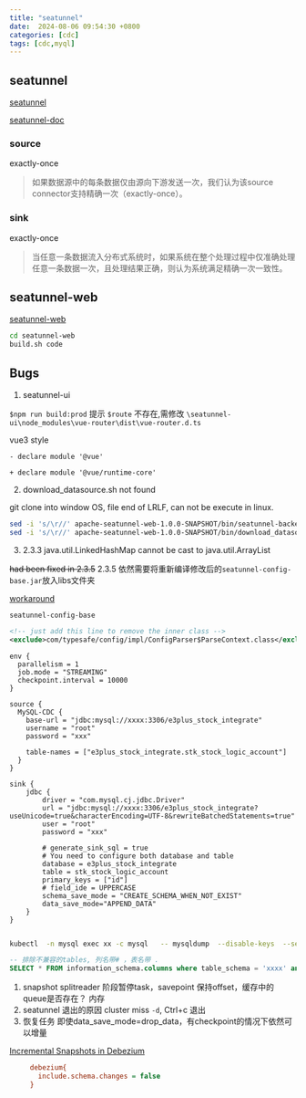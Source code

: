 ```yaml
---
title: "seatunnel"
date:  2024-08-06 09:54:30 +0800
categories: [cdc]
tags: [cdc,myql]
---
```


## seatunnel

[seatunnel](https://github.com/apache/seatunnel)

[seatunnel-doc](https://seatunnel.apache.org/docs/2.3.6/about)

### source
exactly-once
> 如果数据源中的每条数据仅由源向下游发送一次，我们认为该source connector支持精确一次（exactly-once）。

### sink

exactly-once
> 当任意一条数据流入分布式系统时，如果系统在整个处理过程中仅准确处理任意一条数据一次，且处理结果正确，则认为系统满足精确一次一致性。

## seatunnel-web

[seatunnel-web](https://github.com/apache/seatunnel-web)

```sh
cd seatunnel-web
build.sh code
```

## Bugs
1. seatunnel-ui

`$npm run build:prod` 提示 `$route` 不存在,需修改 `\seatunnel-ui\node_modules\vue-router\dist\vue-router.d.ts`

vue3 style
```
- declare module '@vue'

+ declare module '@vue/runtime-core'
```

2. download_datasource.sh not found

git clone into window OS, file end of LRLF,  can not be execute in linux.

```sh
sed -i 's/\r//' apache-seatunnel-web-1.0.0-SNAPSHOT/bin/seatunnel-backend-daemon.sh
sed -i 's/\r//' apache-seatunnel-web-1.0.0-SNAPSHOT/bin/download_datasource.sh
```

3. 2.3.3 java.util.LinkedHashMap cannot be cast to java.util.ArrayList

~~had been fixed in 2.3.5~~ 2.3.5 依然需要将重新编译修改后的`seatunnel-config-base.jar`放入libs文件夹

[workaround](https://github.com/apache/seatunnel/issues/5700)


`seatunnel-config-base`

```xml
<!-- just add this line to remove the inner class -->
<exclude>com/typesafe/config/impl/ConfigParser$ParseContext.class</exclude>
```


```config
env {
  parallelism = 1
  job.mode = "STREAMING"
  checkpoint.interval = 10000
}

source {
  MySQL-CDC {
    base-url = "jdbc:mysql://xxxx:3306/e3plus_stock_integrate"
    username = "root"
    password = "xxx"

    table-names = ["e3plus_stock_integrate.stk_stock_logic_account"]
  }
}

sink {
    jdbc {
        driver = "com.mysql.cj.jdbc.Driver"
        url = "jdbc:mysql://xxxx:3306/e3plus_stock_integrate?useUnicode=true&characterEncoding=UTF-8&rewriteBatchedStatements=true"
        user = "root"
        password = "xxx"

        # generate_sink_sql = true
        # You need to configure both database and table
        database = e3plus_stock_integrate
        table = stk_stock_logic_account
        primary_keys = ["id"]
        # field_ide = UPPERCASE
        schema_save_mode = "CREATE_SCHEMA_WHEN_NOT_EXIST"
        data_save_mode="APPEND_DATA"
    }
}


```


```sh
kubectl  -n mysql exec xx -c mysql   -- mysqldump  --disable-keys  --set-gtid-purged=OFF   --single-transaction  --no-data  -h127.0.1.0 -uroot  -p xx  > xx.sql
```


```sql
-- 排除不兼容的tables, 列名带# ，表名带 .
SELECT * FROM information_schema.columns where table_schema = 'xxxx' and (column_name like '%#%' OR  table_name like '%.%');

```

1. snapshot splitreader 阶段暂停task，savepoint 保持offset，缓存中的queue是否存在？
内存
2. seatunnel 退出的原因
cluster miss `-d`, Ctrl+c 退出
3. 恢复任务
即使data_save_mode=drop_data，有checkpoint的情况下依然可以增量




[Incremental Snapshots in Debezium](https://debezium.io/blog/2021/10/07/incremental-snapshots/#:~:text=When%20a%20table%20snapshot%20is%20requested%2C%20then%20Debezium,size%20as%20prescribed%20by%20the%20incremental.snapshot.chunk.size%20configuration%20option)


```ini
     debezium{
       include.schema.changes = false
     }

```
